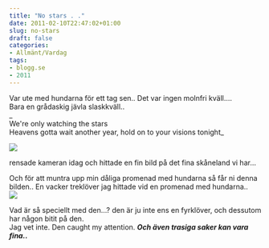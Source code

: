 ```yaml
---
title: "No stars . ."
date: 2011-02-10T22:47:02+01:00
slug: no-stars
draft: false
categories:
- Allmänt/Vardag
tags:
- blogg.se
- 2011
---
```

Var ute med hundarna för ett tag sen.. Det var ingen molnfri kväll....  
Bara en grådaskig jävla slaskkväll..  
_  
We're only watching the stars  
Heavens gotta wait another year, hold on to your visions tonight_

  
  
  
![](/assets/images/blogg.se/dsc09378_131898893.jpg)  
  
  
rensade kameran idag och hittade en fin bild på det fina skåneland vi har...  
  
  
Och för att muntra upp min dåliga promenad med hundarna så får ni denna bilden.. En vacker treklöver jag hittade vid en promenad med hundarna..  
![](/assets/images/blogg.se/dsc09832_131899201.jpg)  
  
Vad är så speciellt med den...? den är ju inte ens en fyrklöver, och dessutom har någon bitit på den.  
Jag vet inte. Den caught my attention. **_Och även trasiga saker kan vara fina.._**